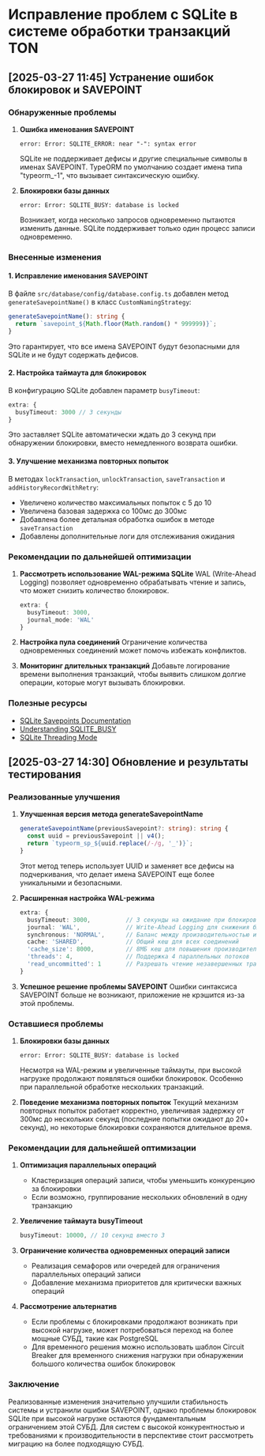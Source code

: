 # Исправление проблем с SQLite в системе обработки транзакций TON

## [2025-03-27 11:45] Устранение ошибок блокировок и SAVEPOINT

### Обнаруженные проблемы

1. **Ошибка именования SAVEPOINT**
   ```
   error: Error: SQLITE_ERROR: near "-": syntax error
   ```
   SQLite не поддерживает дефисы и другие специальные символы в именах SAVEPOINT. TypeORM по умолчанию создает имена типа "typeorm_-1", что вызывает синтаксическую ошибку.

2. **Блокировки базы данных**
   ```
   error: Error: SQLITE_BUSY: database is locked
   ```
   Возникает, когда несколько запросов одновременно пытаются изменить данные. SQLite поддерживает только один процесс записи одновременно.

### Внесенные изменения

#### 1. Исправление именования SAVEPOINT
В файле `src/database/config/database.config.ts` добавлен метод `generateSavepointName()` в класс `CustomNamingStrategy`:

```typescript
generateSavepointName(): string {
  return `savepoint_${Math.floor(Math.random() * 999999)}`;
}
```

Это гарантирует, что все имена SAVEPOINT будут безопасными для SQLite и не будут содержать дефисов.

#### 2. Настройка таймаута для блокировок
В конфигурацию SQLite добавлен параметр `busyTimeout`:

```typescript
extra: {
  busyTimeout: 3000 // 3 секунды
}
```

Это заставляет SQLite автоматически ждать до 3 секунд при обнаружении блокировки, вместо немедленного возврата ошибки.

#### 3. Улучшение механизма повторных попыток
В методах `lockTransaction`, `unlockTransaction`, `saveTransaction` и `addHistoryRecordWithRetry`:
- Увеличено количество максимальных попыток с 5 до 10
- Увеличена базовая задержка со 100мс до 300мс
- Добавлена более детальная обработка ошибок в методе `saveTransaction`
- Добавлены дополнительные логи для отслеживания ожидания

### Рекомендации по дальнейшей оптимизации

1. **Рассмотреть использование WAL-режима SQLite**
   WAL (Write-Ahead Logging) позволяет одновременно обрабатывать чтение и запись, что может снизить количество блокировок.
   
   ```typescript
   extra: {
     busyTimeout: 3000,
     journal_mode: 'WAL'
   }
   ```

2. **Настройка пула соединений**
   Ограничение количества одновременных соединений может помочь избежать конфликтов.

3. **Мониторинг длительных транзакций**
   Добавьте логирование времени выполнения транзакций, чтобы выявить слишком долгие операции, которые могут вызывать блокировки.

### Полезные ресурсы
- [SQLite Savepoints Documentation](https://sqlite.org/lang_savepoint.html)
- [Understanding SQLITE_BUSY](https://activesphere.com/blog/2018/12/24/understanding-sqlite-busy)
- [SQLite Threading Mode](https://www.sqlite.org/threadsafe.html)

## [2025-03-27 14:30] Обновление и результаты тестирования

### Реализованные улучшения

1. **Улучшенная версия метода generateSavepointName**
   ```typescript
   generateSavepointName(previousSavepoint?: string): string {
     const uuid = previousSavepoint || v4();
     return `typeorm_sp_${uuid.replace(/-/g, '_')}`;
   }
   ```
   Этот метод теперь использует UUID и заменяет все дефисы на подчеркивания, что делает имена SAVEPOINT еще более уникальными и безопасными.

2. **Расширенная настройка WAL-режима**
   ```typescript
   extra: {
     busyTimeout: 3000,          // 3 секунды на ожидание при блокировке
     journal: 'WAL',             // Write-Ahead Logging для снижения блокировок
     synchronous: 'NORMAL',      // Баланс между производительностью и надежностью
     cache: 'SHARED',            // Общий кеш для всех соединений
     'cache_size': 8000,         // 8МБ кеш для повышения производительности
     'threads': 4,               // Поддержка 4 параллельных потоков
     'read_uncommitted': 1       // Разрешать чтение незавершенных транзакций
   }
   ```

3. **Успешное решение проблемы SAVEPOINT**
   Ошибки синтаксиса SAVEPOINT больше не возникают, приложение не крэшится из-за этой проблемы.

### Оставшиеся проблемы

1. **Блокировки базы данных**
   ```
   error: Error: SQLITE_BUSY: database is locked
   ```
   Несмотря на WAL-режим и увеличенные таймауты, при высокой нагрузке продолжают появляться ошибки блокировок. Особенно при параллельной обработке нескольких транзакций.

2. **Поведение механизма повторных попыток**
   Текущий механизм повторных попыток работает корректно, увеличивая задержку от 300мс до нескольких секунд (последние попытки ожидают до 20+ секунд), но некоторые блокировки сохраняются длительное время.

### Рекомендации для дальнейшей оптимизации

1. **Оптимизация параллельных операций**
   - Кластеризация операций записи, чтобы уменьшить конкуренцию за блокировки
   - Если возможно, группирование нескольких обновлений в одну транзакцию

2. **Увеличение таймаута busyTimeout**
   ```typescript
   busyTimeout: 10000, // 10 секунд вместо 3
   ```

3. **Ограничение количества одновременных операций записи**
   - Реализация семафоров или очередей для ограничения параллельных операций записи
   - Добавление механизма приоритетов для критически важных операций

4. **Рассмотрение альтернатив**
   - Если проблемы с блокировками продолжают возникать при высокой нагрузке, может потребоваться переход на более мощные СУБД, такие как PostgreSQL
   - Для временного решения можно использовать шаблон Circuit Breaker для временного снижения нагрузки при обнаружении большого количества ошибок блокировок

### Заключение

Реализованные изменения значительно улучшили стабильность системы и устранили ошибки SAVEPOINT, однако проблемы блокировок SQLite при высокой нагрузке остаются фундаментальным ограничением этой СУБД. Для систем с высокой конкурентностью и требованиями к производительности в перспективе стоит рассмотреть миграцию на более подходящую СУБД. 
